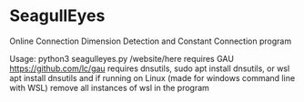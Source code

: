# SeagullEyes
Online Connection Dimension Detection and Constant Connection program

Usage: python3 seagulleyes.py /website/here
requires GAU https://github.com/lc/gau
requires dnsutils, sudo apt install dnsutils, or wsl apt install dnsutils
and if running on Linux (made for windows command line with WSL) remove all instances of wsl in the program
